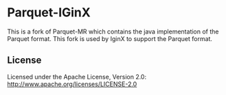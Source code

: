 # Parquet-IGinX

This is a fork of Parquet-MR which contains the java implementation of the Parquet format. This fork is used by IginX to support the Parquet format.

## License

Licensed under the Apache License, Version 2.0: http://www.apache.org/licenses/LICENSE-2.0
